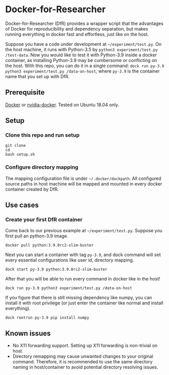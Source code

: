 # Docker-for-Researcher

Docker-for-Researcher (DfR) provides a wrapper script that the advantages of Docker for reproducibility and dependency separation, but makes running everything in docker fast and effortless, just like on the host.

Suppose you have a code under development at `~/experiment/test.py`. On the host machine, it runs with Python-3.5 by `python3 experiment/test.py /test-data`. Now you would like to test it with Python-3.9 inside a docker container, as installing Python-3.9 may be cumbersome or conflicting on the host. With this repo, you can do it in a single command:
`dock run py-3.9 python3 experiment/test.py /data-on-host`,
where `py-3.9` is the container name that you set up with DfR.

## Prerequisite

[Docker](https://docs.docker.com/engine/install/) or [nvidia-docker](https://docs.nvidia.com/datacenter/cloud-native/container-toolkit/install-guide.html#docker).
Tested on Ubuntu 18.04 only.

## Setup

### Clone this repo and run setup
```
git clone 
cd 
bash setup.sh
```
### Configure directory mapping 
The mapping configuration file is under `~/.docker/dockpath`. All configured source paths in host machine will be mapped and mounted in every docker container created by DfR. 

## Use cases 
### Create your first DfR container
Come back to our previous example at `~/experiment/test.py`. Suppose you first pull an python-3.9 image.
```
docker pull python:3.9.0rc2-slim-buster
```
Next you can start a container with tag `py-3.9`, and dock command will set every essential configurations like user id, directory mapping.
```
dock start py-3.9 python:3.9.0rc2-slim-buster
```
After that you will be able to run every command in docker like in the host!
```
dock run py-3.9 python3 experiment/test.py /data-on-host
```
If you figure that there is still missing dependency like numpy, you can install it with root privilege (or just enter the container like normal and install everything).
```
dock rootrun py-3.9 pip install numpy
```

## Known issues
* No X11 forwarding support. Setting up X11 forwarding is non-trivial on host.
* Directory remapping may cause unwanted changes to your original command. Therefore, it is recommended to use the same directory naming in host/container to avoid potential directory resolving issues.
